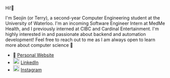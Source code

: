 Hi!👋

I'm Seojin (or Terry), a second-year Computer Engineering student at the University of Waterloo. I'm an incoming Software Engineer Intern at MedMe Health, and I previously interned at CIBC and Cardinal Entertainment. I'm highly interested in and passionate about backend and automation development! Feel free to reach out to me as I am always open to learn more about computer science 🙂

- 🔎 [Personal Website](https://seojinwoo.me/)
- <img src="https://cdn-icons-png.flaticon.com/512/174/174857.png" alt="LinkedIn" width="20" height="20"/> [LinkedIn](https://www.linkedin.com/in/seojin-woo-67b992240/)
- <img src="https://cdn-icons-png.flaticon.com/512/174/174855.png" alt="Instagram" width="20" height="20"/> [Instagram](https://www.instagram.com/terry9m/)
